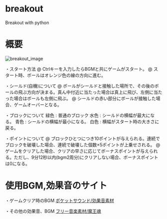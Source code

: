 # breakout
Breakout with python


# 概要

![breakout_image](https://user-images.githubusercontent.com/61465092/75628875-6582c800-5c20-11ea-89ae-bc1a278eddbb.png)

  ・スタート方法
      @ Ctrlキーを入力したらBGMと共にゲームがスタート。
      @ スタート時、ボールはオレンジ色の線の方向に進む。
  
  ・シールド(自機)について
      @ ボールがシールドと接触した場所で、その後のボールの飛ぶ方向が決まる。真ん中付近に当たった場合は真上に飛び、左側に当たった場合はボールも左側に飛ぶ。
      @ シールドの赤い部分にボールが接触した場合、ゲームオーバーとなる。

  ・ブロックについて
      緑色 : 普通のブロック
      水色 : シールドの横幅が最大になる。
      青色 : シールドの横幅が最小になる。
      白色 : 横幅がスタート時の大きさに戻る。
      
  ・ポイントについて
      @ ブロックひとつにつき10ポイントが与えられる。連続でブロックを破壊した場合、連続で破壊した個数×5ポイントが上乗せされる。
      @ ゲームをクリアした場合、クリアの早さに応じてボーナスポイントが与えられる。ただし、9分12秒以内(bgm2周分)にクリアしない場合、ボーナスポイントは0になる。

# 使用BGM,効果音のサイト

  ・ゲームクリア時のBGM
    <a href="https://pocket-se.info/">ポケットサウンド/効果音素材</a>

  ・その他の効果音、BGM
    <a href="https://maoudamashii.jokersounds.com/" title="フリー音楽素材/魔王魂" target="_blank">フリー音楽素材/魔王魂</a>
